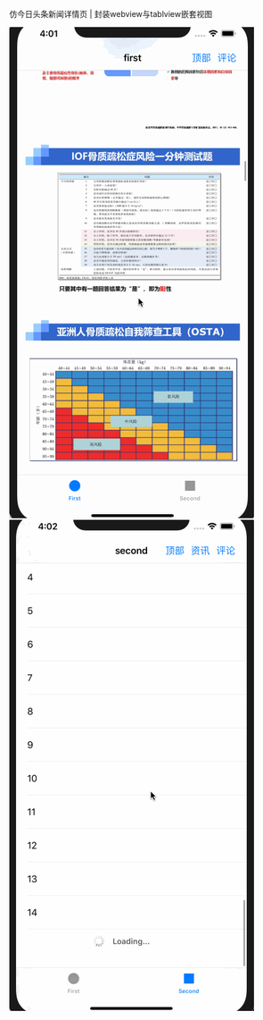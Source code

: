 仿今日头条新闻详情页 | 封装webview与tablview嵌套视图


![Flipboard playing multiple GIFs](https://github.com/zmXie/NewsDetail/raw/master/NewsDetail/wtDetail1.gif)
![Flipboard playing multiple GIFs](https://github.com/zmXie/NewsDetail/raw/master/NewsDetail/wtDetail2.gif) 
